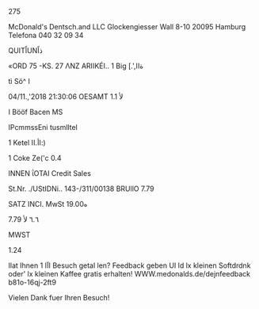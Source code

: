 275

McDonald's Dentsch.and LLC
Glockengiesser Wall  8-10
20095 Hamburg
Telefona  040 32 09 34

QUITاًUNذاً

«ORD  75  -KS.  27
ΛΝΖ  ARIIKÉI..
1  Big  [.',ةاا

tì Sö^ ا

04/11.,'2018  21:30:06
OESAMT
1.1
لأ

 ا Bööf  Bacen  MS

IPcmmssEni tusmlltel

1  Ketel اأ.اا:)

1  Coke  Ze('c  0.4

INNEN
ΐΟΤΑΙ
Credit  Sales

St.Nr. ./UStIDNi..  143-/311/00138
BRUllO
7.79

SATZ
INCI.  MwSt  19.00ه

7.79
٦.٦
لأ

MWST

1.24

Ilat  Ihnen  1  اآا Besuch  getal len?
Feedback  geben  UI ld  lx  kleinen  Softdrdnk
oder'  lx  kleinen  Kaffee  gratis  erhalten!
WWW.medonalds.de/dejnfeedback
b81o-16qj-2ft9

Vielen  Dank  fuer  Ihren  Besuch!

